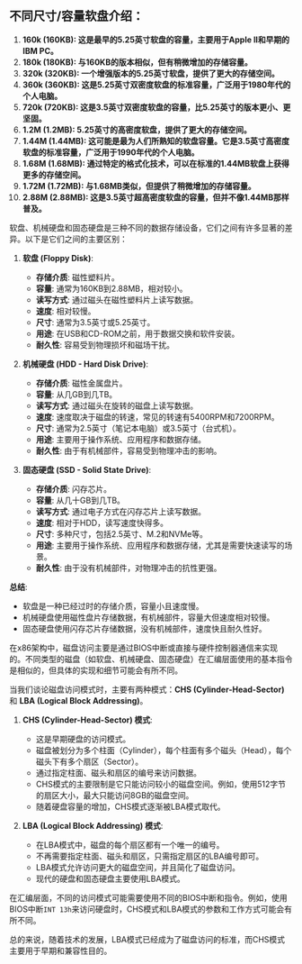 ## 不同尺寸/容量软盘介绍：

1. **160k (160KB): 这是最早的5.25英寸软盘的容量，主要用于Apple II和早期的IBM PC。**
2. **180k (180KB): 与160KB的版本相似，但有稍微增加的存储容量。**
3. **320k (320KB): 一个增强版本的5.25英寸软盘，提供了更大的存储空间。**
4. **360k (360KB): 这是5.25英寸双密度软盘的标准容量，广泛用于1980年代的个人电脑。**
5. **720k (720KB): 这是3.5英寸双密度软盘的容量，比5.25英寸的版本更小、更坚固。**
6. **1.2M (1.2MB): 5.25英寸的高密度软盘，提供了更大的存储空间。**
7. **1.44M (1.44MB): 这可能是最为人们所熟知的软盘容量。它是3.5英寸高密度软盘的标准容量，广泛用于1990年代的个人电脑。**
8. **1.68M (1.68MB): 通过特定的格式化技术，可以在标准的1.44MB软盘上获得更多的存储空间。**
9. **1.72M (1.72MB): 与1.68MB类似，但提供了稍微增加的存储容量。**
10. **2.88M (2.88MB): 这是3.5英寸超高密度软盘的容量，但并不像1.44MB那样普及。**



软盘、机械硬盘和固态硬盘是三种不同的数据存储设备，它们之间有许多显著的差异。以下是它们之间的主要区别：

1. **软盘 (Floppy Disk)**:
   - **存储介质**: 磁性塑料片。
   - **容量**: 通常为160KB到2.88MB，相对较小。
   - **读写方式**: 通过磁头在磁性塑料片上读写数据。
   - **速度**: 相对较慢。
   - **尺寸**: 通常为3.5英寸或5.25英寸。
   - **用途**: 在USB和CD-ROM之前，用于数据交换和软件安装。
   - **耐久性**: 容易受到物理损坏和磁场干扰。

2. **机械硬盘 (HDD - Hard Disk Drive)**:
   - **存储介质**: 磁性金属盘片。
   - **容量**: 从几GB到几TB。
   - **读写方式**: 通过磁头在旋转的磁盘上读写数据。
   - **速度**: 速度取决于磁盘的转速，常见的转速有5400RPM和7200RPM。
   - **尺寸**: 通常为2.5英寸（笔记本电脑）或3.5英寸（台式机）。
   - **用途**: 主要用于操作系统、应用程序和数据存储。
   - **耐久性**: 由于有机械部件，容易受到物理冲击的影响。

3. **固态硬盘 (SSD - Solid State Drive)**:
   - **存储介质**: 闪存芯片。
   - **容量**: 从几十GB到几TB。
   - **读写方式**: 通过电子方式在闪存芯片上读写数据。
   - **速度**: 相对于HDD，读写速度快得多。
   - **尺寸**: 多种尺寸，包括2.5英寸、M.2和NVMe等。
   - **用途**: 主要用于操作系统、应用程序和数据存储，尤其是需要快速读写的场景。
   - **耐久性**: 由于没有机械部件，对物理冲击的抗性更强。

**总结**:
- 软盘是一种已经过时的存储介质，容量小且速度慢。
- 机械硬盘使用磁性盘片存储数据，有机械部件，容量大但速度相对较慢。
- 固态硬盘使用闪存芯片存储数据，没有机械部件，速度快且耐久性好。





在x86架构中，磁盘访问主要是通过BIOS中断或直接与硬件控制器通信来实现的。不同类型的磁盘（如软盘、机械硬盘、固态硬盘）在汇编层面使用的基本指令是相似的，但具体的实现和细节可能会有所不同。

当我们谈论磁盘访问模式时，主要有两种模式：**CHS (Cylinder-Head-Sector)** 和 **LBA (Logical Block Addressing)**。

1. **CHS (Cylinder-Head-Sector) 模式**:
   - 这是早期硬盘的访问模式。
   - 磁盘被划分为多个柱面（Cylinder），每个柱面有多个磁头（Head），每个磁头下有多个扇区（Sector）。
   - 通过指定柱面、磁头和扇区的编号来访问数据。
   - CHS模式的主要限制是它只能访问较小的磁盘空间。例如，使用512字节的扇区大小，最大只能访问8GB的磁盘空间。
   - 随着硬盘容量的增加，CHS模式逐渐被LBA模式取代。

2. **LBA (Logical Block Addressing) 模式**:
   - 在LBA模式中，磁盘的每个扇区都有一个唯一的编号。
   - 不再需要指定柱面、磁头和扇区，只需指定扇区的LBA编号即可。
   - LBA模式允许访问更大的磁盘空间，并且简化了磁盘访问。
   - 现代的硬盘和固态硬盘主要使用LBA模式。

在汇编层面，不同的访问模式可能需要使用不同的BIOS中断和指令。例如，使用BIOS中断`INT 13h`来访问硬盘时，CHS模式和LBA模式的参数和工作方式可能会有所不同。

总的来说，随着技术的发展，LBA模式已经成为了磁盘访问的标准，而CHS模式主要用于早期和兼容性目的。